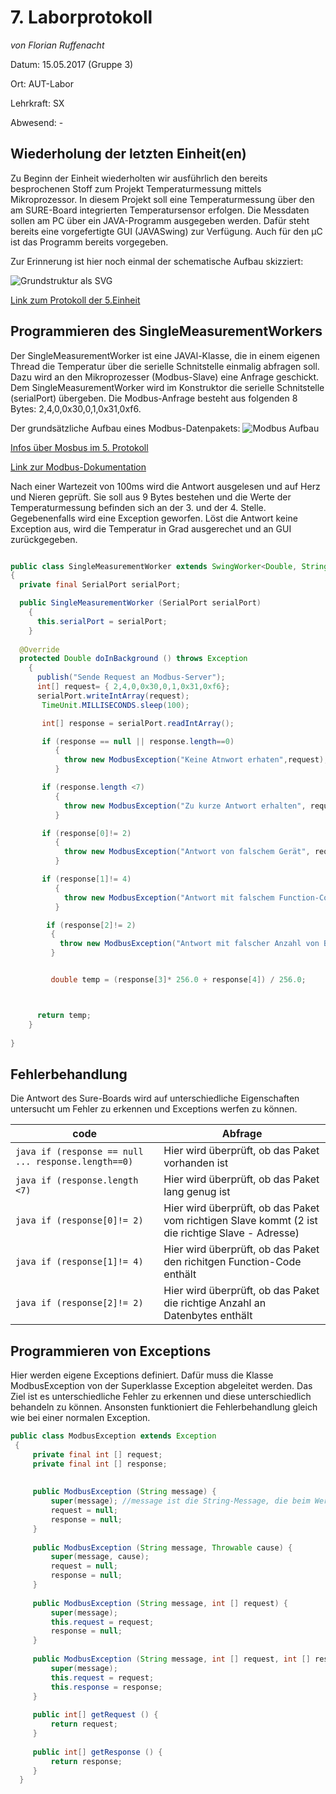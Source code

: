 # **7. Laborprotokoll** 

*von Florian Ruffenacht*

Datum: 15.05.2017 (Gruppe 3)

Ort: AUT-Labor

Lehrkraft: SX

Abwesend: -

## Wiederholung der letzten Einheit(en)

Zu Beginn der Einheit wiederholten wir ausführlich den bereits besprochenen Stoff zum Projekt Temperaturmessung mittels Mikroprozessor. In diesem Projekt soll eine Temperaturmessung über den am SURE-Board integrierten Temperatursensor erfolgen. Die Messdaten sollen am PC über ein JAVA-Programm ausgegeben werden. Dafür steht bereits eine vorgefertigte GUI (JAVASwing) zur Verfügung. Auch für den µC ist das Programm bereits vorgegeben. 

Zur Erinnerung ist hier noch einmal der schematische Aufbau skizziert:

![Grundstruktur als SVG](https://github.com/HTLMechatronics/m14-la1-sx/blob/rufflm14/rufflm14/BildGrundstruktur.svg)

[Link zum Protokoll der 5.Einheit](https://github.com/HTLMechatronics/m14-la1-sx/blob/rufflm14/rufflm14/Protokoll_5.md)

## Programmieren des SingleMeasurementWorkers

Der SingleMeasurementWorker ist eine JAVAl-Klasse, die in einem eigenen Thread die Temperatur über die serielle Schnitstelle einmalig abfragen soll. Dazu wird an den Mikroprozesser (Modbus-Slave) eine Anfrage geschickt. Dem SingleMeasurementWorker wird im Konstruktor die serielle Schnitstelle (serialPort) übergeben. Die Modbus-Anfrage besteht aus folgenden 8 Bytes: 2,4,0,0x30,0,1,0x31,0xf6.

Der grundsätzliche Aufbau eines Modbus-Datenpakets:
![Modbus Aufbau](https://github.com/HTLMechatronics/m14-la1-sx/blob/rufflm14/rufflm14/ModbusADUPDU.png)

[Infos über Mosbus im 5. Protokoll](https://github.com/HTLMechatronics/m14-la1-sx/edit/rufflm14/rufflm14/Protokoll_5.md)

[Link zur Modbus-Dokumentation](http://modbus.org/specs.php)

Nach einer Wartezeit von 100ms wird die Antwort ausgelesen und auf Herz und Nieren geprüft. Sie soll aus 9 Bytes bestehen und die Werte der Temperaturmessung befinden sich an der 3. und der 4. Stelle.  Gegebenenfalls wird eine Exception geworfen. Löst die Antwort keine Exception aus, wird die Temperatur in Grad ausgerechet und an GUI zurückgegeben.

```java

public class SingleMeasurementWorker extends SwingWorker<Double, String>
{
  private final SerialPort serialPort;

  public SingleMeasurementWorker (SerialPort serialPort)
    {
      this.serialPort = serialPort;
    }
  
  @Override
  protected Double doInBackground () throws Exception
    {
      publish("Sende Request an Modbus-Server");
      int[] request= { 2,4,0,0x30,0,1,0x31,0xf6};
      serialPort.writeIntArray(request);
       TimeUnit.MILLISECONDS.sleep(100);

       int[] response = serialPort.readIntArray();

       if (response == null || response.length==0)
          { 
            throw new ModbusException("Keine Atnwort erhaten",request);
          }

       if (response.length <7)
          {
            throw new ModbusException("Zu kurze Antwort erhalten", request, response);
          }

       if (response[0]!= 2)
          {
            throw new ModbusException("Antwort von falschem Gerät", request, response);
          }

       if (response[1]!= 4)
          {
            throw new ModbusException("Antwort mit falschem Function-Code", request, response);
          }

        if (response[2]!= 2)
         {
           throw new ModbusException("Antwort mit falscher Anzahl von Bytes", request, response);
         }


         double temp = (response[3]* 256.0 + response[4]) / 256.0;



      return temp;
    }
  
}
```

## Fehlerbehandlung

Die Antwort des Sure-Boards wird auf unterschiedliche Eigenschaften untersucht um Fehler zu erkennen und Exceptions werfen zu können.

code | Abfrage  
--- | ---  
```java if (response == null ... response.length==0) ``` | Hier wird überprüft, ob das Paket vorhanden ist 
```java if (response.length <7) ``` | Hier wird überprüft, ob das Paket lang genug ist
```java if (response[0]!= 2) ``` | Hier wird überprüft, ob das Paket vom richtigen Slave kommt (2 ist die richtige Slave - Adresse)
```java if (response[1]!= 4) ``` | Hier wird überprüft, ob das Paket den richitgen Function-Code enthält 
```java if (response[2]!= 2) ``` | Hier wird überprüft, ob das Paket die richtige Anzahl an Datenbytes enthält

## Programmieren von Exceptions

Hier werden eigene Exceptions definiert. Dafür muss die Klasse ModbusException von der Superklasse Exception abgeleitet werden. Das Ziel ist es unterschiedliche Fehler zu erkennen und diese unterschiedlich behandeln zu können. Ansonsten funktioniert die Fehlerbehandlung gleich wie bei einer normalen Exception.

```java
public class ModbusException extends Exception
 {
     private final int [] request;
     private final int [] response;
 
 
     public ModbusException (String message) {
         super(message); //message ist die String-Message, die beim Werfen der Exception eingegeben werden muss
         request = null;
         response = null;
     }
   
     public ModbusException (String message, Throwable cause) {
         super(message, cause);
         request = null;
         response = null;
     }
     
     public ModbusException (String message, int [] request) {
         super(message);
         this.request = request;
         response = null;
     }
     
     public ModbusException (String message, int [] request, int [] response) {
         super(message);
         this.request = request;
         this.response = response;
     }
  
     public int[] getRequest () {
         return request;
     }
  
     public int[] getResponse () {
         return response;
     }     
  }
```

